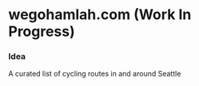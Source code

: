 # wegohamlah.com (Work In Progress)

### Idea
A curated list of cycling routes in and around Seattle
